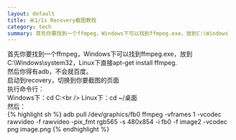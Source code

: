 ```yaml
---
layout: default
title: 米1/1s Recovery截图教程
category: tech
summary: 首先你要找到一个ffmpeg，Windows下可以找到ffmpeg.exe，放到C:\Windows\system32，Linux下直接apt-get install ffmpeg.<br />然后你得有adb，不会就百度。启动到recovery，切换到你要截图的页面执行命令行：<br />Windows下：cd C:\<br />Linux下：cd ~/桌面然后：<br />
---
```

首先你要找到一个ffmpeg，Windows下可以找到ffmpeg.exe，放到C:\Windows\system32，Linux下直接apt-get install ffmpeg.<br />
然后你得有adb，不会就百度。<br />
启动到recovery，切换到你要截图的页面<br />
执行命令行：<br />
Windows下：cd C:\<br />
Linux下：cd ~/桌面<br />
然后：<br />
{% highlight sh %}
adb pull /dev/graphics/fb0
ffmpeg -vframes 1 -vcodec rawvideo -f rawvideo -pix_fmt rgb565 -s 480x854 -i fb0 -f image2 -vcodec png image.png
{% endhighlight %}
